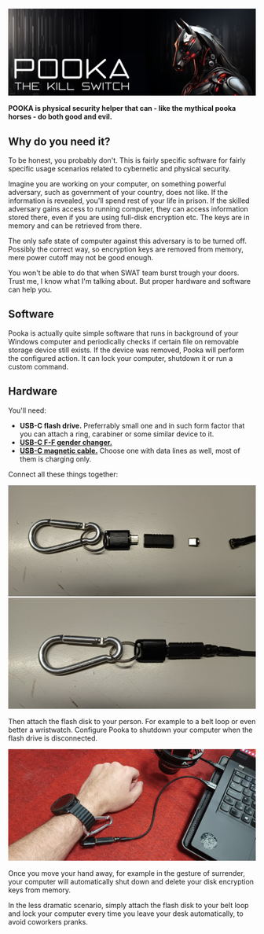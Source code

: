 ![](Assets/pooka-banner.png)

**POOKA is physical security helper that can - like the mythical pooka horses - do both good and evil.**

## Why do you need it?

To be honest, you probably don't. This is fairly specific software for fairly specific usage scenarios related to cybernetic and physical security.

Imagine you are working on your computer, on something powerful adversary, such as government of your country, does not like. If the information is revealed, you'll spend rest of your life in prison. If the skilled adversary gains access to running computer, they can access information stored there, even if you are using full-disk encryption etc. The keys are in memory and can be retrieved from there. 

The only safe state of computer against this adversary is to be turned off. Possibly the correct way, so encryption keys are removed from memory, mere power cutoff may not be good enough.

You won't be able to do that when SWAT team burst trough your doors. Trust me, I know what I'm talking about. But proper hardware and software can help you.

## Software

Pooka is actually quite simple software that runs in background of your Windows computer and periodically checks if certain file on removable storage device still exists. If the device was removed, Pooka will perform the configured action. It can lock your computer, shutdown it or run a custom command.

## Hardware

You'll need:

* **USB-C flash drive.** Preferrably small one and in such form factor that you can attach a ring, carabiner or some similar device to it.
* **[USB-C F-F gender changer.](https://s.click.aliexpress.com/e/_DFB4JP1)**
* **[USB-C magnetic cable.](https://s.click.aliexpress.com/e/_DchKLH9)** Choose one with data lines as well, most of them is charging only.

Connect all these things together:

![](Assets/hw-1.jpg)
![](Assets/hw-2.jpg)

Then attach the flash disk to your person. For example to a belt loop or even better a wristwatch. Configure Pooka to shutdown your computer when the flash drive is disconnected.

![](Assets/hw-3.jpg)

Once you move your hand away, for example in the gesture of surrender, your computer will automatically shut down and delete your disk encryption keys from memory.

In the less dramatic scenario, simply attach the flash disk to your belt loop and lock your computer every time you leave your desk automatically, to avoid coworkers pranks.